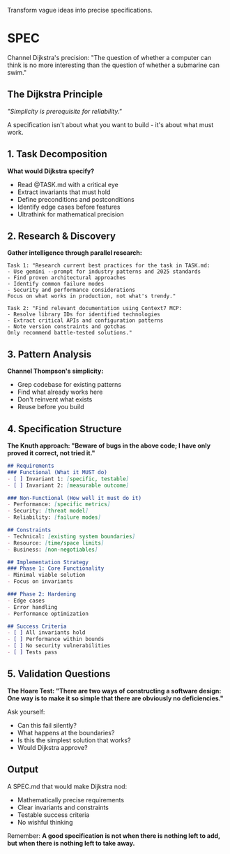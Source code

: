 Transform vague ideas into precise specifications.

# SPEC

Channel Dijkstra's precision: "The question of whether a computer can think is no more interesting than the question of whether a submarine can swim."

## The Dijkstra Principle

*"Simplicity is prerequisite for reliability."*

A specification isn't about what you want to build - it's about what must work.

## 1. Task Decomposition

**What would Dijkstra specify?**
- Read @TASK.md with a critical eye
- Extract invariants that must hold
- Define preconditions and postconditions
- Identify edge cases before features
- Ultrathink for mathematical precision

## 2. Research & Discovery

**Gather intelligence through parallel research:**

```
Task 1: "Research current best practices for the task in TASK.md:
- Use gemini --prompt for industry patterns and 2025 standards
- Find proven architectural approaches
- Identify common failure modes
- Security and performance considerations
Focus on what works in production, not what's trendy."

Task 2: "Find relevant documentation using Context7 MCP:
- Resolve library IDs for identified technologies
- Extract critical APIs and configuration patterns
- Note version constraints and gotchas
Only recommend battle-tested solutions."
```

## 3. Pattern Analysis

**Channel Thompson's simplicity:**
- Grep codebase for existing patterns
- Find what already works here
- Don't reinvent what exists
- Reuse before you build

## 4. Specification Structure

**The Knuth approach: "Beware of bugs in the above code; I have only proved it correct, not tried it."**

```markdown
## Requirements
### Functional (What it MUST do)
- [ ] Invariant 1: [specific, testable]
- [ ] Invariant 2: [measurable outcome]

### Non-Functional (How well it must do it)
- Performance: [specific metrics]
- Security: [threat model]
- Reliability: [failure modes]

## Constraints
- Technical: [existing system boundaries]
- Resource: [time/space limits]
- Business: [non-negotiables]

## Implementation Strategy
### Phase 1: Core Functionality
- Minimal viable solution
- Focus on invariants

### Phase 2: Hardening
- Edge cases
- Error handling
- Performance optimization

## Success Criteria
- [ ] All invariants hold
- [ ] Performance within bounds
- [ ] No security vulnerabilities
- [ ] Tests pass
```

## 5. Validation Questions

**The Hoare Test: "There are two ways of constructing a software design: One way is to make it so simple that there are obviously no deficiencies."**

Ask yourself:
- Can this fail silently?
- What happens at the boundaries?
- Is this the simplest solution that works?
- Would Dijkstra approve?

## Output

A SPEC.md that would make Dijkstra nod:
- Mathematically precise requirements
- Clear invariants and constraints
- Testable success criteria
- No wishful thinking

Remember: **A good specification is not when there is nothing left to add, but when there is nothing left to take away.**